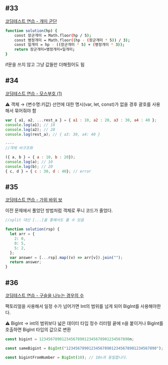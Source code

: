 ## #33

[코딩테스트 연습 - 개미 군단](https://school.programmers.co.kr/learn/courses/30/lessons/120837)

```bash
function solution(hp) {
    const 장군개미 = Math.floor(hp / 5);
    const 병정개미 = Math.floor((hp - (장군개미 * 5)) / 3);
    const 일개미 = hp - ((장군개미 * 5) + (병정개미 * 3));
    return 장군개미+병정개미+일개미;
}
```

if문을 쓰지 않고 그냥 값들만 더해줬어도 됨

## #34

[코딩테스트 연습 - 모스부호 (1)](https://school.programmers.co.kr/learn/courses/30/lessons/120838)

<aside>
⚠️ 객체 → {변수명:키값}
선언에 대한 명시(var, let, const)가 없을 경후 괄호를 사용해서 묶어줘야 함

</aside>

```jsx
var { a1, a2, ...rest_a } = { a1 : 10, a2 : 20, a3 : 30, a4 : 40 };
console.log(a1); // 10
console.log(a2); // 20
console.log(rest_a); // { a3: 30, a4: 40 }

----
//객체 비구조화

({ a, b } = { a : 10, b : 20});
console.log(a); // 10
console.log(b); // 20
{ c, d } = { c : 30, d : 40}; // error
```

## #35

[코딩테스트 연습 - 가위 바위 보](https://school.programmers.co.kr/learn/courses/30/lessons/120839)

이전 문제에서 풀었던 방법처럼 객체로 푸니 코드가 줄었다.

```jsx
//split 대신 [...]을 통해서도 풀 수 있음

function solution(rsp) {
  let arr = {
    2: 0,
    0: 5,
    5: 2,
  };
  var answer = [...rsp].map((v) => arr[v]).join("");
  return answer;
}
```

## #36

[코딩테스트 연습 - 구슬을 나누는 경우의 수](https://school.programmers.co.kr/learn/courses/30/lessons/120840)

팩토리얼을 사용해서 일정 수가 넘어가면 Int의 범위를 넘게 되어 BigInt를 사용해야한다.

<aside>
⚠️ BigInt → int의 범위보다 넓은 데이터 타입
정수 리터럴 끝에 n을 붙이거나 BigInt를 호출하면 BigInt 타입의 값으로 변환

</aside>

```jsx
const bigint = 1234567890123456789012345678901234567890n;

const sameBigint = BigInt("1234567890123456789012345678901234567890");

const bigintFromNumber = BigInt(10); // 10n과 동일합니다.
```
